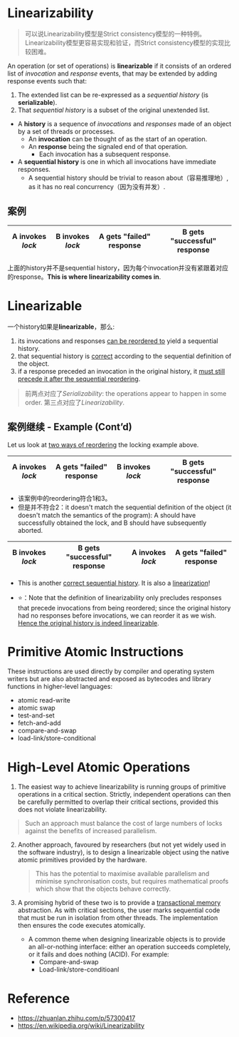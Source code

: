 # Linearizability

> 可以说Linearizability模型是Strict consistency模型的一种特例。Linearizability模型更容易实现和验证，而Strict consistency模型的实现比较困难。

An operation (or set of operations) is **linearizable** if it consists of an ordered list of *invocation* and *response* events, that may be extended by adding response events such that:

1. The extended list can be re-expressed as a *sequential history* (is **serializable**).
2. That *sequential history* is a subset of the original unextended list.

* A **history** is a sequence of *invocations* and *responses* made of an object by a set of threads or processes.
    * An **invocation** can be thought of as the start of an operation.
    * An **response** being the signaled end of that operation.
        * Each invocation has a subsequent response.
* A **sequential history** is one in which all invocations have immediate responses.
    * A sequential history should be trivial to reason about（容易推理地）, as it has no real concurrency（因为没有并发）.

## 案例

| A invokes *lock* | B invokes *lock* | A gets "failed" response | B gets "successful" response |
| ---------------- | ---------------- | ------------------------ | ---------------------------- |

上面的history并不是sequential history，因为每个invocation并没有紧跟着对应的response。**This is where linearizability comes in**.

# Linearizable

一个history如果是**linearizable**，那么:

1. its invocations and responses <u>can be reordered to</u> yield a sequential history.
2. that sequential history is <u>correct</u> according to the sequential definition of the object.
3. if a response preceded an invocation in the original history, it <u>must still precede it after the sequential reordering</u>.

> 前两点对应了*Serializability*: the operations appear to happen in some order. 第三点对应了*Linearizability*.

## 案例继续 - Example (Cont’d)

Let us look at <u>two ways of reordering</u> the locking example above.

| A invokes *lock* | A gets "failed" response | B invokes *lock* | B gets "successful" response |
| ---------------- | ------------------------ | ---------------- | ---------------------------- |

* 该案例中的reordering符合1和3。
* 但是并不符合2：it doesn't match the sequential definition of the object (it doesn't match the semantics of the program): A should have successfully obtained the lock, and B should have subsequently aborted.

| B invokes *lock* | B gets "successful" response | A invokes *lock* | A gets "failed" response |
| ---------------- | ---------------------------- | ---------------- | ------------------------ |

* This is another <u>correct sequential history</u>. It is also a <u>linearization</u>!

* ⭐：Note that the definition of linearizability only precludes responses that precede invocations from being reordered; since the original history had no responses before invocations, we can reorder it as we wish. <u>Hence the original history is indeed linearizable</u>.

# Primitive Atomic Instructions

These instructions are used directly by compiler and operating system writers but are also abstracted and exposed as bytecodes and library functions in higher-level languages:

* atomic read-write
* atomic swap
* test-and-set
* fetch-and-add
* compare-and-swap
* load-link/store-conditional

# High-Level Atomic Operations

1. The easiest way to achieve linearizability is running groups of primitive operations in a critical section. Strictly, independent operations can then be carefully permitted to overlap their critical sections, provided this does not violate linearizability.

> Such an approach must balance the cost of large numbers of locks against the benefits of increased parallelism.

2. Another approach, favoured by researchers (but not yet widely used in the software industry), is to design a linearizable object using the native atomic primitives provided by the hardware.

    > This has the potential to maximise available parallelism and minimise synchronisation costs, but requires mathematical proofs which show that the objects behave correctly.

3. A promising hybrid of these two is to provide a <u>transactional memory</u> abstraction. As with critical sections, the user marks sequential code that must be run in isolation from other threads. The implementation then ensures the code executes atomically.
    * A common theme when designing linearizable objects is to provide an all-or-nothing interface: either an operation succeeds completely, or it fails and does nothing (ACID). For example:
        * Compare-and-swap
        * Load-link/store-conditioanl

# Reference

* https://zhuanlan.zhihu.com/p/57300417
* https://en.wikipedia.org/wiki/Linearizability